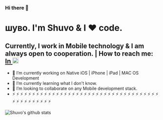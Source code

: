 ### Hi there 👋
<h1>шуво. I'm Shuvo & I ❤️ code.</h1>
<h2>Currently, I work in Mobile technology & I am always open to cooperation. | How to reach me: <a href="https://www.linkedin.com/in/shuv0karmakar/">In <img src="https://cdn.business2community.com/wp-content/uploads/2016/02/View-my-LinkedIn-profile-image-3-300x140.png.png" width="20"></a></h4>

- 🔭 I’m currently working on Native iOS | iPhone | iPad | MAC OS Development
- 🌱 I’m currently learning what I don't know.
- 👯 I’m looking to collaborate on any Mobile development stack.
- ⚡ ⚡ ⚡ ⚡ ⚡ ⚡ ⚡ ⚡ ⚡ ⚡ ⚡ ⚡ ⚡ ⚡ ⚡ ⚡ ⚡ ⚡ ⚡ ⚡ ⚡ ⚡ ⚡ ⚡ ⚡ ⚡ ⚡ ⚡ ⚡ ⚡ ⚡ ⚡ ⚡ ⚡ ⚡ ⚡ ⚡ ⚡ ⚡ ⚡ ⚡ ⚡ ⚡ ⚡ ⚡ ⚡ ⚡ 

![Shuvo's github stats](https://github-readme-stats.vercel.app/api?username=shuvokr&show_icons=true&theme=dracula&hide=stars,issues)
